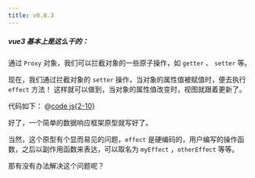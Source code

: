 ```yaml
---
title: v0.0.3
---
```


##### vue3 基本上是这么干的：

通过 `Proxy` 对象，我们可以拦截对象的一些原子操作，如 `getter` 、 `setter` 等。

现在，我们通过拦截对象的 `setter` 操作，当对象的属性值被赋值时，便去执行 `effect` 方法！
这样就可以做到，当对象的属性值改变时，视图就跟着更新了。

代码如下：
@[code js{2-10}](@src/vue3/v-0.0.2/v0.1.2/index.js)

<Demo :content="['hello world!', 'hello vue3']" :duration="[1000, 5000]"></Demo>

好了，一个简单的数据响应框架原型就写好了。

当然，这个原型有个显而易见的问题，`effect` 是硬编码的，用户编写的操作函数，之后以副作用函数来表达，可以取名为 `myEffect` ，`otherEffect` 等等。

那有没有办法解决这个问题呢？
